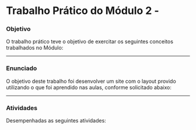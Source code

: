 # Trabalho Prático do Módulo 2 - 

### Objetivo

O trabalho prático teve o objetivo de exercitar os seguintes conceitos trabalhados no Módulo:



---

### Enunciado

O objetivo deste trabalho foi desenvolver um site com o layout provido utilizando o que foi aprendido nas aulas, conforme solicitado abaixo:



---

### Atividades

Desempenhadas as seguintes atividades: 


